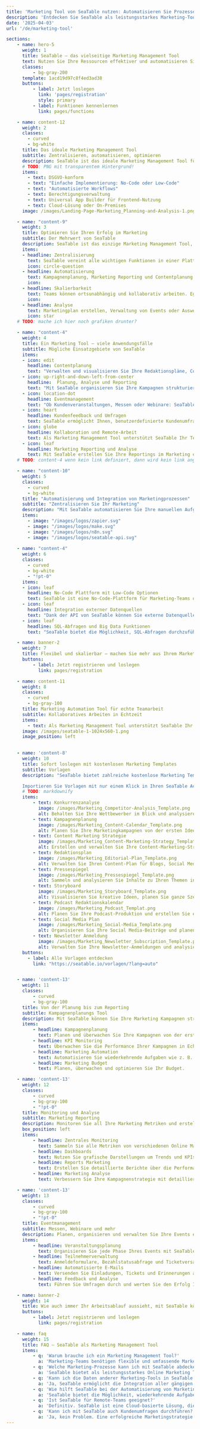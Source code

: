 ```yaml
---
title: 'Marketing Tool von SeaTable nutzen: Automatisieren Sie Prozesse'
description: 'Entdecken Sie SeaTable als leistungsstarkes Marketing-Tool. Automatisieren Sie Prozesse, analysieren Sie Daten, steigern Sie Ihre Effizienz.'
date: '2025-04-03'
url: '/de/marketing-tool'

sections:
    - name: hero-5
      weight: 1
      title: SeaTable – das vielseitige Marketing Management Tool
      text: Nutzen Sie Ihre Ressourcen effektiver und automatisieren Sie Ihre Kampagnen und Prozesse. Mit SeaTable, dem effizienten Marketing Management Tool für Ihr Team.
      classes:
          - bg-gray-200
      template: 1acd19d97c8f4ed3ad38
      buttons:
          - label: Jetzt loslegen
            link: 'pages/registration'
            style: primary
          - label: Funktionen kennenlernen
            link: pages/functions

    - name: content-12
      weight: 2
      classes: 
        - curved
        - bg-white
      title: Das ideale Marketing Management Tool
      subtitle: Zentralisieren, automatisieren, optimieren
      description: SeaTable ist das ideale Marketing Management Tool für alle, die ihre digitalen Marketing Aktivitäten zentralisieren, automatisieren und optimieren wollen. Die Plattform bietet alle Funktionen, die Marketing-Teams benötigen, um erfolgreich zu arbeiten – von der Kampagnenplanung bis hin zur Analyse.
      # TODO: PNG mit transparentem Hintergrund!
      items:
        - text: DSGVO-konform
        - text: "Einfache Implementierung: No-Code oder Low-Code"
        - text: "Automatisierte Workflows"
        - text: Berechtigungsverwaltung
        - text: Universal App Builder für Frontend-Nutzung
        - text: Cloud-Lösung oder On-Premises
      image: /images/Landing-Page-Marketing_Planning-and-Analysis-1.png

    - name: "content-9"
      weight: 3
      title: Optimieren Sie Ihren Erfolg im Marketing
      subtitle: Der Mehrwert von SeaTable
      description: SeaTable ist das einzige Marketing Management Tool, das Marketingprofis brauchen, um ihre Prozesse und Kampagnen zu automatisieren. Teams können ortsunabhängig und kollaborativ arbeiten, während die Daten gängiger Digital Marketing Tools integriert und Arbeitsabläufe automatisiert werden können. Starten Sie mit SeaTable und bringen Sie Ihre Marketing Automation auf das nächste Level – weil jede Kampagne zählt.
      items:
      - headline: Zentralisierung
        text: SeaTable vereint alle wichtigen Funktionen in einer Plattform, um Ihre Prozesse effizient zu organisieren.
        icon: circle-question
      - headline: Automatisierung
        text: Kampagnenplanung, Marketing Reporting und Contentplanung komplett automatisiert.
        icon: 
      - headline: Skalierbarkeit
        text: Teams können ortsunabhängig und kollaborativ arbeiten. Egal, wie groß Ihr Team ist.
        icon:
      - headline: Analyse
        text: Marketingplan erstellen, Verwaltung von Events oder Auswertung von Daten.
        icon: star
    # TODO: mache ich hier noch grafiken drunter?

    - name: "content-4"
      weight: 4
      title: Ein Marketing Tool – viele Anwendungsfälle
      subtitle: Mögliche Einsatzgebiete von SeaTable
      items:
      - icon: edit
        headline: Contentplanung
        text: "Verwalten und visualisieren Sie Ihre Redaktionspläne, Content Strategien und To-do-Listen zentral auf einer Online Marketing Plattform. Mit SeaTable als Marketing Management Tool behalten Sie den Überblick über all Ihre Aktvitäten."
      - icon: up-right-and-down-left-from-center
        headline:  Planung, Analyse und Reporting
        text: "Mit SeaTable organisieren Sie Ihre Kampagnen strukturiert und verwalten alle wichtigen Informationen zentral. Statt verschiedener Online Marketing Tools für Steuerung, Monitoring, Marketing Reporting usw. haben Sie hier alles rund um die Kampagnenplanung in einem Tool."
      - icon: location-dot
        headline: Eventmanagement
        text: "Ob Kundenveranstaltungen, Messen oder Webinare: SeaTable ist ein leistungsstarkes Marketing Management Tool, mit dem sich auch das Eventmanagement effizient organisieren, sehr gut abbilden und optimieren lässt."
      - icon: heart
        headline: Kundenfeedback und Umfragen
        text: SeaTable ermöglicht Ihnen, benutzerdefinierte Kundenumfragen zu erstellen und mit Formeln und Statistiken direkt auszuwerten. So haben Sie alles in einem zentralen Marketing Tool.
      - icon: globe
        headline: Kollaboration und Remote-Arbeit
        text: Als Marketing Management Tool unterstützt SeaTable Ihr Team in der Zusammenarbeit – unabhängig davon, ob es vor Ort oder remote arbeitet.
      - icon: leaf
        headline: Marketing Reporting und Analyse
        text: Mit SeaTable erstellen Sie Ihre Reportings im Marketing effizient und können Sie direkt in Dashboards abbilden und auswerten.
    # TODO: content-4 wenn kein link definiert, dann wird kein link angezeigt.

    - name: "content-10"
      weight: 5
      classes:
        - curved
        - bg-white
      title: "Automatisierung und Integration von Marketingprozessen"
      subtitle: "Zentralisieren Sie Ihr Marketing"
      description: "Mit SeaTable automatisieren Sie Ihre manuellen Aufgaben. Dank No-Code- / Low-Code-Funktionen richten Sie Ihre Workflows schnell ein und passen Sie an Ihre Anforderungen an. Zusätzlich ermöglicht SeaTable die Integration externer Datenquellen über seine API oder Marketing Automation Tools."
      items:
        - image: "/images/logos/zapier.svg"
        - image: "/images/logos/make.svg"
        - image: "/images/logos/n8n.svg"
        - image: "/images/logos/seatable-api.svg"
    
    - name: "content-4"
      weight: 6
      classes:
        - curved
        - bg-white
        - "!pt-0"
      items:
      - icon: leaf
        headline: No-Code Plattform mit Low-Code Optionen
        text: SeaTable ist eine No-Code-Plattform für Marketing-Teams ohne Programmierkenntnisse. Sie ermöglicht die Erstellung individueller Workflows und Automatisierungen ohne Programmierung. Fortgeschrittene Nutzer können mit Low-Code-Erweiterungen komplexe Automatisierungen und Integrationen umsetzen.
      - icon: leaf
        headline: Integration externer Datenquellen
        text: "Dank der API von SeaTable können Sie externe Datenquellen wie CRM-Systeme oder E-Mail-Marketing-Tools einfach integrieren.<br><br>Dies bedeutet, dass Sie alle Ihre Marketingdaten an einem zentralen Ort verwalten und analysieren können, was die Effizienz erheblich steigert."
      - icon: leaf
        headline: SQL-Abfragen und Big Data Funktionen
        text: "SeaTable bietet die Möglichkeit, SQL-Abfragen durchzuführen. Dies ist besonders nützlich für Marketing-Teams, die mit großen Datenmengen arbeiten und detaillierte Analysen durchführen müssen. Mit der Big Data-Funktion von SeaTable können Sie große Datenmengen effizient verwalten und auswerten."

    - name: banner-2
      weight: 7
      title: Flexibel und skalierbar – machen Sie mehr aus Ihrem Marketing!
      buttons:
          - label: Jetzt registrieren und loslegen
            link: pages/registration

    - name: content-11
      weight: 8
      classes:
        - curved
        - bg-gray-100
      title: Marketing Automation Tool für echte Teamarbeit
      subtitle: Kollaboratives Arbeiten in Echtzeit
      items:
        - text: Als Marketing Management Tool unterstützt SeaTable Ihr Team in der Zusammenarbeit – unabhängig davon, ob es vor Ort oder remote arbeitet. Als Cloud-basiertes Marketing Tool ermöglicht SeaTable eine einfache Zusammenarbeit zwischen internen und externen Teams. Wer statt in der Cloud lieber auf eigenen Servern bleiben möchte, kann auf SeaTable Server setzen. Verwalten Sie Zugriffsrechte, organisieren Sie Projekte und teilen Sie Daten – alles über eine zentrale Plattform.
      image: /images/seatable-1-1024x560-1.png
      image_position: left
  

    - name: 'content-8'
      weight: 10
      title: Sofort loslegen mit kostenlosen Marketing Templates
      subtitle: Vorlagen
      description: "SeaTable bietet zahlreiche kostenlose Marketing Templates, die Ihnen den Einstieg erleichtern. Diese sind auf die Bedürfnisse von Marketing-Teams zugeschnitten und bieten Ihnen eine schnelle und einfache Möglichkeit, mit einer Vorlage loszulegen.

      Importieren Sie Vorlagen mit nur einem Klick in Ihren SeaTable Account"
      # TODO: markdownify
      items:
          - text: Konkurrenzanalyse
            image: /images/Marketing_Competitor-Analysis_Template.png
            alt: Behalten Sie Ihre Wettbewerber im Blick und analysieren Sie deren Aktivitäten.
          - text: Kampagnenplanung
            image: /images/Marketing_Content-Calendar_Template.png
            alt: Planen Sie Ihre Marketingkampagnen von der ersten Idee bis zur Ausführung.
          - text: Content Marketing Strategie
            image: /images/Marketing_Content-Marketing-Strategy_Template.png
            alt: Erstellen und verwalten Sie Ihre Content-Marketing-Strategie an einer zentralen Stelle.
          - text: Redaktionsplan
            image: /images/Marketing_Editorial-Plan_Template.png
            alt: Verwalten Sie Ihren Content-Plan für Blogs, Social Media und andere Kanäle.
          - text: Pressespiegel
            image: /images/Marketing_Pressespiegel_Template.png
            alt: Sammeln und analysieren Sie Inhalte zu Ihren Themen in einem Pressespiegel.
          - text: Storyboard
            image: /images/Marketing_Storyboard_Template.png
            alt: Visualisieren Sie kreative Ideen, planen Sie ganze Szenen und Kampagnen.
          - text: Podcast Redaktionskalendar
            image: /images/Marketing_Podcast_Templat.png
            alt: Planen Sie Ihre Podcast-Produktion und erstellen Sie ein Editorialboard.
          - text: Social Media Plan
            image: /images/Marketing_Social-Media_Template.png
            alt: Organisieren Sie Ihre Social Media-Beiträge und planen Sie Veröffentlichungen.
          - text: Newsletter Anmeldung
            image: /images/Marketing_Newsletter_Subscription_Template.png
            alt: Verwalten Sie Ihre Newsletter-Anmeldungen und analysieren Sie deren Erfolg.
      buttons:
        - label: Alle Vorlagen entdecken
          link: "https://seatable.io/vorlagen/?lang=auto"


    - name: 'content-13'
      weight: 11
      classes:
          - curved
          - bg-gray-100
      title: Von der Planung bis zum Reporting
      subtitle: Kampagnenplanungs Tool
      description: Mit SeaTable können Sie Ihre Marketing Kampagnen strukturiert organisieren und zentral verwalten.
      items:
          - headline: Kampagnenplanung
            text: Planen und überwachen Sie Ihre Kampagnen von der ersten Idee bis zur Erfolgsmessung!
          - headline: KPI Monitoring
            text: Überwachen Sie die Performance Ihrer Kampagnen in Echtzeit in Dashboards.
          - headline: Marketing Automation
            text: Automatisieren Sie wiederkehrende Aufgaben wie z. B. das Versenden von E-Mails.
          - headline: Marketing Budget
            text: Planen, überwachen und optimieren Sie Ihr Budget.

    - name: 'content-13'
      weight: 12
      classes:
          - curved
          - bg-gray-100
          - "!pt-0"
      title: Monitoring und Analyse
      subtitle: Marketing Reporting
      description: Monitoren Sie all Ihre Marketing Metriken und erstellen Sie überzeugende Dashboards.
      box_position: left
      items:
          - headline: Zentrales Monitoring
            text: Sammeln Sie alle Metriken von verschiedenen Online Marketing Plattformen in SeaTable.
          - headline: Dashboards
            text: Nutzen Sie grafische Darstellungen um Trends und KPIs besser zu verstehen.
          - headline: Reports Marketing
            text: Erstellen Sie detaillierte Berichte über die Performance Ihrer Kampagnen.
          - headline: Marketing Analyse
            text: Verbessern Sie Ihre Kampagnenstrategie mit detaillierten Analysen und Auswertungen.

    - name: 'content-13'
      weight: 13
      classes:
          - curved
          - bg-gray-100
          - "!pt-0"
      title: Eventmanagement
      subtitle: Messen, Webinare und mehr
      description: Planen, organisieren und verwalten Sie Ihre Events effizient mit SeaTable und behalten Sie die Übersicht über jede Phase der Eventplanung inklusive Eventbudget.
      items:
          - headline: Veranstaltungsplanung
            text: Organisieren Sie jede Phase Ihres Events mit SeaTable.
          - headline: Teilnehmerverwaltung
            text: Anmeldeformulare, Bezahlstatusabfrage und Ticketversand in einem Tool.
          - headline: Automatisierte E-Mails
            text: Versenden Sie Einladungen, Tickets und Erinnerungen automatisch über SeaTable.
          - headline: Feedback und Analyse
            text: Führen Sie Umfragen durch und werten Sie den Erfolg Ihres Events aus.

    - name: banner-2
      weight: 14
      title: Wie auch immer Ihr Arbeitsablauf aussieht, mit SeaTable können Sie Ihn realisieren
      buttons:
          - label: Jetzt registrieren und loslegen
            link: pages/registration

    - name: faq
      weight: 15
      title: FAQ – SeaTable als Marketing Management Tool
      items:
          - q: 'Warum brauche ich ein Marketing Management Tool?'
            a: 'Marketing-Teams benötigen flexible und umfassende Marketing Tools und Marketing Automation Software, um ihre Kampagnen zu planen, durchzuführen, zu analysieren und zu optimieren. Ein flexibles Marketing Management Tool ermöglicht es Ihnen, ortsunabhängig, agil und kollaborativ zu arbeiten, die Daten gängiger Digital Marketing Tools zu integrieren und Arbeitsabläufe zu automatisieren.'
          - q: 'Welche Marketing-Prozesse kann ich mit SeaTable abdecken?'
            a: 'SeaTable bietet als leistungsstarkes Online Marketing Tool eine zentrale, skalierbare Plattform. Sie können Kampagnenplanung, Content-Erstellung, KPI-Monitoring, Budgetplanung, Kundenumfragen, Eventplanung und Reporting abdecken – und so sämtliche Marketingprozesse individualisieren. '
          - q: 'Kann ich die Daten anderer Marketing-Tools in SeaTable integrieren?'
            a: 'Ja, SeaTable ermöglicht die Integration aller gängigen Digital Marketing Tools über eine API.'
          - q: 'Wie hilft SeaTable bei der Automatisierung von Marketingprozessen?'
            a: 'SeaTable bietet die Möglichkeit, wiederkehrende Aufgaben wie z. B. den Versand von E-Mails zu automatisieren. '
          - q: 'Ist SeaTable für Remote-Teams geeignet?'
            a: 'Definitiv. SeaTable ist eine Cloud-basierte Lösung, die kollaboratives Arbeiten in Echtzeit ermöglicht, egal wo sich Ihre Teammitglieder gerade befinden.'
          - q: 'Kann ich mit SeaTable auch Kundenumfragen durchführen?'
            a: 'Ja, kein Problem. Eine erfolgreiche Marketingstrategie basiert auf kontinuierlichem Feedback. SeaTable ermöglicht Ihnen daher, benutzerdefinierte Kundenumfragen zu erstellen, die Sie mit Formeln und Statistiken direkt DSGVO-konform auswerten können. Sie haben alles in einem zentralen Marketing Tool: Sammeln und analysieren Sie Kundenfeedback und lassen Sie die Ergebnisse direkt in Ihre Marketingstrategie einfließen.'
---
```

